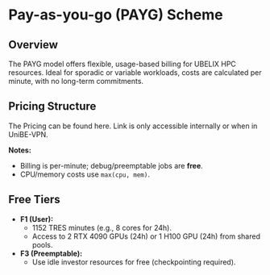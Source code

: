 # Pay-as-you-go (PAYG) Scheme

## Overview
The PAYG model offers flexible, usage-based billing for UBELIX HPC resources. Ideal for sporadic or variable workloads, costs are calculated per minute, with no long-term commitments.

## Pricing Structure
The Pricing can be found here. Link is only accessible internally or when in UniBE-VPN.

**Notes:**
- Billing is per-minute; debug/preemptable jobs are **free**.
- CPU/memory costs use `max(cpu, mem)`.

## Free Tiers
- **F1 (User):**  
  - 1152 TRES minutes (e.g., 8 cores for 24h).  
  - Access to 2 RTX 4090 GPUs (24h) or 1 H100 GPU (24h) from shared pools.  
- **F3 (Preemptable):**  
  - Use idle investor resources for free (checkpointing required).